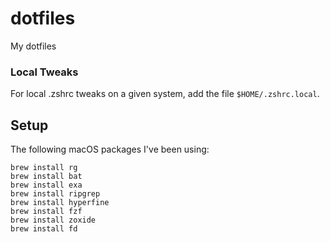 dotfiles
========

My dotfiles

### Local Tweaks

For local .zshrc tweaks on a given system, add the file `$HOME/.zshrc.local`.


## Setup

The following macOS packages I've been using:

```
brew install rg
brew install bat
brew install exa
brew install ripgrep
brew install hyperfine
brew install fzf
brew install zoxide
brew install fd
```